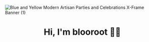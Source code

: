 ![Blue and Yellow Modern Artisan Parties and Celebrations X-Frame Banner (1)](https://github.com/blooroot/blooroot/assets/153166342/0d54879d-f336-47ff-b71e-34f9cba90236)

<div align="center">

# **Hi, I'm blooroot** 🧍‍♀️

</div>
